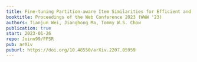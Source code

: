 ```yaml
---
title: Fine-tuning Partition-aware Item Similarities for Efficient and Scalable Recommendation
booktitle: Proceedings of the Web Conference 2023 (WWW '23)
authors: Tianjun Wei, Jianghong Ma, Tommy W.S. Chow
publication: true
start: 2023-01-26
repo: Joinn99/FPSR
pub: arXiv
puburl: https://doi.org/10.48550/arXiv.2207.05959
---
```

